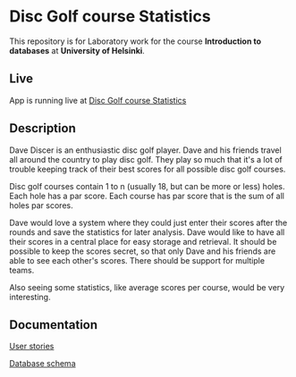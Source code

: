 # Disc Golf course Statistics

This repository is for Laboratory work for the course **Introduction to databases** at **University of Helsinki**.

## Live

App is running live at [Disc Golf course Statistics](https://discgolfstats.herokuapp.com/)

## Description

Dave Discer is an enthusiastic disc golf player. Dave and his friends travel all around the country to play disc golf. They play so much that it's a lot of trouble keeping track of their best scores for all possible disc golf courses.

Disc golf courses contain 1 to n (usually 18, but can be more or less) holes. Each hole has a par score. Each course has par score that is the sum of all holes par scores.

Dave would love a system where they could just enter their scores after the rounds and save the statistics for later analysis. Dave would like to have all their scores in a central place for easy storage and retrieval. It should be possible to keep the scores secret, so that only Dave and his friends are able to see each other's scores. There should be support for multiple teams.

Also seeing some statistics, like average scores per course, would be very interesting.

## Documentation

[User stories](documentation/user-stories.md)

[Database schema](documentation/schema.md)


